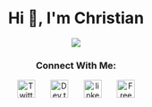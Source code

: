
  <h1 align='center'>Hi 👋, I'm Christian</h1>
  <p align="center">
      <a href="https://github.com/cramirez88/readme-typing-svg"><img src="https://readme-typing-svg.herokuapp.com/?lines=Full-Stack%20Software%20Developer&font=Fira%20Code&center=true&width=440&height=45&color=f75c7e&vCenter=true&size=22"></a>
  </p>




<!-- Social icons section -->
<h3 align='center'>Connect With Me:</h3>
<p align="center">
  <a href="https://twitter.com/R97Christian"><img width="32px" alt="Twitter" title="Twitter" src="https://i.imgur.com/OXZM1L6.png"/></a>
  &#8287;&#8287;&#8287;&#8287;&#8287;
  <a href="https://dev.to/cramirez88"><img width="32px" alt="Dev.to" title="cramirez88 Dev.to" src="https://i.imgur.com/mVm29vK.png"></a>
  &#8287;&#8287;&#8287;&#8287;&#8287;
  <a href="https://linkedin.com/in/cramirez12/"><img width="32px" alt="linkedin" title="LinkedIn" src="https://www.freepnglogos.com/uploads/linkedin-in-logo-png-1.png"/></a>
  &#8287;&#8287;&#8287;&#8287;&#8287;
  <a href="https://instagram.com/christiann_10/"><img width="32px" alt="Free Stuff" title="Free gifts for you" src="https://www.freepnglogos.com/uploads/download-instagram-png-logo-20.png"/></a>
</p>


<!--
**cramirez88/cramirez88** is a ✨ _special_ ✨ repository because its `README.md` (this file) appears on your GitHub profile.

Here are some ideas to get you started:

- 🔭 I’m currently working on Algorithms and Data Structures
- 🌱 I’m currently learning ...
- 👯 I’m looking to collaborate on ...
- 🤔 I’m looking for help with ...
- 💬 Ask me about ...
- 📫 How to reach me: <a>christian.r0602@gmail.com</a>
- 😄 Pronouns: ...
- ⚡ Fun fact: ...
-->
